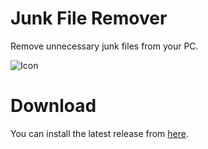 # Junk File Remover

Remove unnecessary junk files from your PC.

![Icon](https://raw.githubusercontent.com/Dan-Banfield/Junk-File-Remover/master/Junk%20File%20Remover/Icon.ico)

# Download

You can install the latest release from [here](https://github.com/Dan-Banfield/Junk-File-Remover/releases/tag/v1.0).
